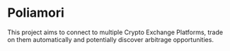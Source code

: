 # Poliamori

This project aims to connect to multiple Crypto Exchange Platforms, trade on them automatically and potentially discover arbitrage opportunities.
